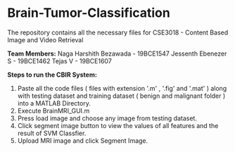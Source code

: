 # Brain-Tumor-Classification

The repository contains all the necessary files for CSE3018 - Content Based Image and Video Retrieval

<b>Team Members:</b>
Naga Harshith Bezawada - 19BCE1547
Jessenth Ebenezer S - 19BCE1462
Tejas V - 19BCE1607

<b>Steps to run the CBIR System:</b>

1. Paste all the code files ( files with extension '.m' , '.fig' and '.mat' ) along with testing dataset and training dataset ( benign and malignant folder ) into a MATLAB Directory.
2. Execute BrainMRI_GUI.m
4. Press load image and choose any image from testing dataset.
5. Click segment image button to view the values of all features and the result of SVM Classfier.
6. Upload MRI image and click Segment Image.
